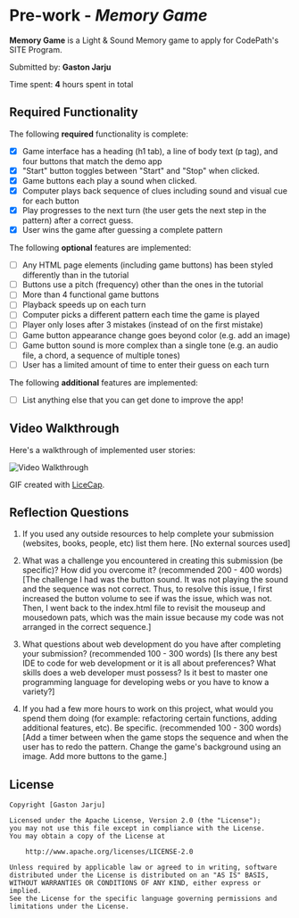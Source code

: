 # Pre-work - *Memory Game*

**Memory Game** is a Light & Sound Memory game to apply for CodePath's SITE Program. 

Submitted by: **Gaston Jarju**

Time spent: **4** hours spent in total

## Required Functionality

The following **required** functionality is complete:

* [x] Game interface has a heading (h1 tab), a line of body text (p tag), and four buttons that match the demo app
* [x] "Start" button toggles between "Start" and "Stop" when clicked. 
* [x] Game buttons each play a sound when clicked. 
* [x] Computer plays back sequence of clues including sound and visual cue for each button
* [x] Play progresses to the next turn (the user gets the next step in the pattern) after a correct guess. 
* [x] User wins the game after guessing a complete pattern

The following **optional** features are implemented:

* [ ] Any HTML page elements (including game buttons) has been styled differently than in the tutorial
* [ ] Buttons use a pitch (frequency) other than the ones in the tutorial
* [ ] More than 4 functional game buttons
* [ ] Playback speeds up on each turn
* [ ] Computer picks a different pattern each time the game is played
* [ ] Player only loses after 3 mistakes (instead of on the first mistake)
* [ ] Game button appearance change goes beyond color (e.g. add an image)
* [ ] Game button sound is more complex than a single tone (e.g. an audio file, a chord, a sequence of multiple tones)
* [ ] User has a limited amount of time to enter their guess on each turn

The following **additional** features are implemented:

- [ ] List anything else that you can get done to improve the app!

## Video Walkthrough

Here's a walkthrough of implemented user stories:

<img src='http://i.imgur.com/link/to/your/gif/file.gif' title='Video Walkthrough' width='' alt='Video Walkthrough' />

GIF created with [LiceCap](https://cdn.glitch.com/96aba31e-a08f-4ee3-837d-a97092cd580e%2FLight%20and%20Sound%20Memory%20Game%20Gif.gif?v=1615185947538).

## Reflection Questions
1. If you used any outside resources to help complete your submission (websites, books, people, etc) list them here. 
[No external sources used]

2. What was a challenge you encountered in creating this submission (be specific)? How did you overcome it? (recommended 200 - 400 words) 
[The challenge I had was the button sound. It was not playing the sound and the sequence was not correct. Thus, to resolve this issue, I first increased the button volume to see if was the issue, which was not. Then, I went back to the index.html file to revisit the mouseup and mousedown pats, which was the main issue because my code was not arranged in the correct sequence.]

3. What questions about web development do you have after completing your submission? (recommended 100 - 300 words) 
[Is there any best IDE to code for web development or it is all about preferences?
What skills does a web developer must possess?
Is it best to master one programming language for developing webs or you have to know a variety?]

4. If you had a few more hours to work on this project, what would you spend them doing (for example: refactoring certain functions, adding additional features, etc). Be specific. (recommended 100 - 300 words) 
[Add a timer between when the game stops the sequence and when the user has to redo the pattern.
Change the game's background using an image.
Add more buttons to the game.]



## License

    Copyright [Gaston Jarju]

    Licensed under the Apache License, Version 2.0 (the "License");
    you may not use this file except in compliance with the License.
    You may obtain a copy of the License at

        http://www.apache.org/licenses/LICENSE-2.0

    Unless required by applicable law or agreed to in writing, software
    distributed under the License is distributed on an "AS IS" BASIS,
    WITHOUT WARRANTIES OR CONDITIONS OF ANY KIND, either express or implied.
    See the License for the specific language governing permissions and
    limitations under the License.